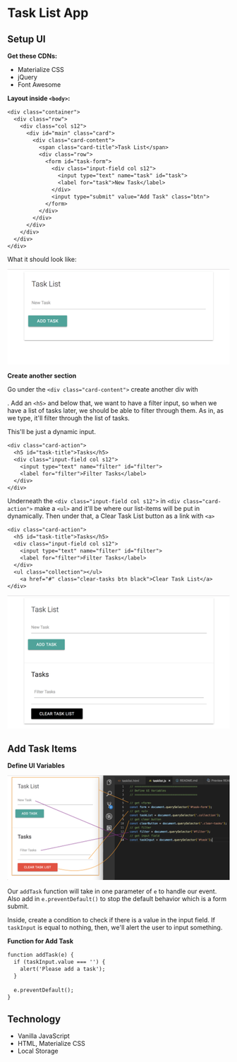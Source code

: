 # Task List App

## Setup UI

**Get these CDNs:**

* Materialize CSS
* jQuery
* Font Awesome

**Layout inside ```<body>```:**

```
<div class="container">
  <div class="row">
    <div class="col s12">
      <div id="main" class="card">
        <div class="card-content">
          <span class="card-title">Task List</span>
          <div class="row">
            <form id="task-form">
              <div class="input-field col s12">
                <input type="text" name="task" id="task">
                <label for="task">New Task</label>
              </div>
              <input type="submit" value="Add Task" class="btn">
            </form>
          </div>
        </div>
      </div>
    </div>
  </div>
</div>
```
What it should look like:

<kbd>![alt text](img/layout00.png "screenshot")</kbd>

**Create another section**

Go under the ```<div class="card-content">``` create another div with <div class="card-action">. Add an ```<h5>``` and below that, we want to have a filter input, so when we have a list of tasks later, we should be able to filter through them. As in, as we type, it'll filter through the list of tasks.

This'll be just a dynamic input.

```
<div class="card-action">
  <h5 id="task-title">Tasks</h5>
  <div class="input-field col s12">
    <input type="text" name="filter" id="filter">
    <label for="filter">Filter Tasks</label>
  </div>
</div>
```

Underneath the ```<div class="input-field col s12">``` in ```<div class="card-action">``` make a ```<ul>``` and it'll be where our list-items will be put in dynamically. Then under that, a Clear Task List button as a link with ```<a>```

```
<div class="card-action">
  <h5 id="task-title">Tasks</h5>
  <div class="input-field col s12">
    <input type="text" name="filter" id="filter">
    <label for="filter">Filter Tasks</label>
  </div>
  <ul class="collection"></ul>
    <a href="#" class="clear-tasks btn black">Clear Task List</a>
</div>
```

<kbd>![alt text](img/layout01.png "screenshot")</kbd>


## Add Task Items

**Define UI Variables**

<kbd>![alt text](img/definevars.png "screenshot")</kbd>


Our ```addTask``` function will take in one parameter of ```e``` to handle our event. Also add in ```e.preventDefault()``` to stop the default behavior which is a form submit.

Inside, create a condition to check if there is a value in the input field. If ```taskInput``` is equal to nothing, then, we'll alert the user to input something.

**Function for Add Task**

```
function addTask(e) {
  if (taskInput.value === '') {
    alert('Please add a task');
  }

  e.preventDefault();
}
```

## Technology
* Vanilla JavaScript
* HTML, Materialize CSS
* Local Storage